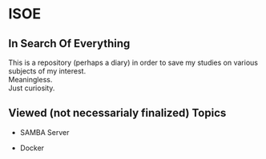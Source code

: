 # ISOE
## In Search Of Everything

This is a repository (perhaps a diary) in order to save my studies on various subjects of my interest.  
Meaningless.  
Just curiosity.

## Viewed (not necessarialy finalized) Topics 

* SAMBA Server

* Docker
